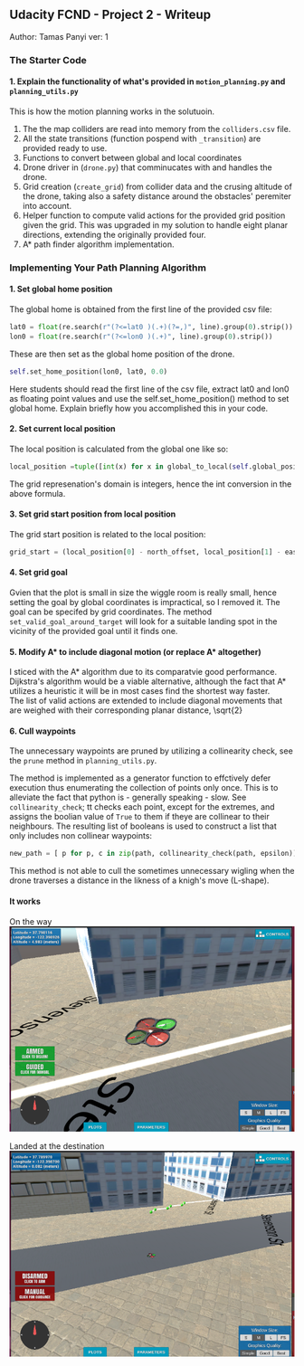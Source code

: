 ## Udacity FCND - Project 2 - Writeup
Author: Tamas Panyi
ver: 1

### The Starter Code

#### 1. Explain the functionality of what's provided in `motion_planning.py` and `planning_utils.py`
This is how the motion planning works in the solutuoin.

1. The the map colliders are read into memory from the `colliders.csv` file.
1. All the state transitions (function pospend with `_transition`) are provided ready to use.
1. Functions to convert between global and local coordinates
1. Drone driver in (`drone.py`) that comminucates with and handles the drone.
1. Grid creation (`create_grid`) from collider data and the crusing altitude of the drone, taking also a safety distance around the obstacles' peremiter into account.
1. Helper function to compute valid actions for the provided grid position given the grid. This was upgraded in my solution to handle eight planar directions, extending the originally provided four.
1. A* path finder algorithm implementation.


### Implementing Your Path Planning Algorithm

#### 1. Set global home position
The global home is obtained from the first line of the provided csv file: 
```python
lat0 = float(re.search(r"(?<=lat0 )(.+)(?=,)", line).group(0).strip())
lon0 = float(re.search(r"(?<=lon0 )(.+)", line).group(0).strip())
```
These are then set as the global home position of the drone.
```python
self.set_home_position(lon0, lat0, 0.0)
```
Here students should read the first line of the csv file, extract lat0 and lon0 as floating point values and use the self.set_home_position() method to set global home. Explain briefly how you accomplished this in your code.


#### 2. Set current local position
The local position is calculated from the global one like so:
```python
local_position =tuple([int(x) for x in global_to_local(self.global_position, self.global_home)])
```
The grid represenation's domain is integers, hence the int conversion in the above formula.

#### 3. Set grid start position from local position
The grid start position is related to the local position:
```python
grid_start = (local_position[0] - north_offset, local_position[1] - east_offsset)
```

#### 4. Set grid goal
Gvien that the plot is small in size the wiggle room is really small, hence setting the goal by global coordinates is impractical, so I removed it.
The goal can be specifed by grid coordinates. The method `set_valid_goal_around_target` will look for a suitable landing spot in the vicinity of the provided goal until it finds one.

#### 5. Modify A* to include diagonal motion (or replace A* altogether)
I sticed with the A* algorithm due to its comparatvie good performance.
Dijkstra's algorithm would be a viable alternative, although the fact that A* utilizes a heuristic it will be in most cases find the shortest way faster.  
The list of valid actions are extended to include diagonal movements that are weighed with their corresponding planar distance, \sqrt{2}

#### 6. Cull waypoints 
The unnecessary waypoints are pruned by utilizing a collinearity check, see the `prune` method in `planning_utils.py`.

The method is implemented as a generator function to effctively defer execution thus enumerating the collection of points only once. This is to alleviate the fact that python is - generally speaking - slow. 
See `collinearity_check`; tt checks each point, except for the extremes, and assigns the boolian value of `True` to them if theye are collinear to their neighbours. The resulting list of booleans is used to construct a list that only includes non collinear waypoints:
```python
new_path = [ p for p, c in zip(path, collinearity_check(path, epsilon)) if not c ]
```
This method is not able to cull the sometimes unnecessary wigling when the drone traverses a distance in the likness of a knigh's move (L-shape). 

#### It works
On the way
![En Route](misc/enroute.png)

Landed at the destination
![En Route](misc/landed.png)


